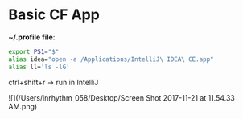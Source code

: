 # Basic CF App

**~/.profile file**:

~~~bash
export PS1="$"
alias idea="open -a /Applications/IntelliJ\ IDEA\ CE.app"
alias ll='ls -lG'
~~~

ctrl+shift+r -> run in IntelliJ

![](/Users/inrhythm_058/Desktop/Screen Shot 2017-11-21 at 11.54.33 AM.png)
